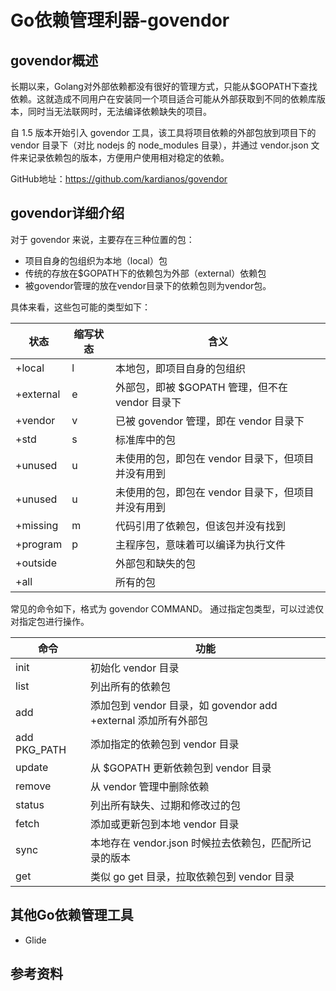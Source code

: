 # Go依赖管理利器-govendor
## govendor概述
长期以来，Golang对外部依赖都没有很好的管理方式，只能从$GOPATH下查找依赖。这就造成不同用户在安装同一个项目适合可能从外部获取到不同的依赖库版本，同时当无法联网时，无法编译依赖缺失的项目。

自 1.5 版本开始引入 govendor 工具，该工具将项目依赖的外部包放到项目下的 vendor 目录下（对比 nodejs 的 node_modules 目录），并通过 vendor.json 文件来记录依赖包的版本，方便用户使用相对稳定的依赖。

GitHub地址：https://github.com/kardianos/govendor
## govendor详细介绍
对于 govendor 来说，主要存在三种位置的包：
- 项目自身的包组织为本地（local）包
- 传统的存放在$GOPATH下的依赖包为外部（external）依赖包
- 被govendor管理的放在vendor目录下的依赖包则为vendor包。

具体来看，这些包可能的类型如下：

| 状态      | 缩写状态 | 含义                                               |
| --------- | -------- | -------------------------------------------------- |
| +local    | l        | 本地包，即项目自身的包组织                         |
| +external | e        | 外部包，即被 $GOPATH 管理，但不在 vendor 目录下    |
| +vendor   | v        | 已被 govendor 管理，即在 vendor 目录下             |
| +std      | s        | 标准库中的包                                       |
| +unused   | u        | 未使用的包，即包在 vendor 目录下，但项目并没有用到 |
| +unused   | u        | 未使用的包，即包在 vendor 目录下，但项目并没有用到 |
| +missing  | m        | 代码引用了依赖包，但该包并没有找到                 |
| +program  | p        | 主程序包，意味着可以编译为执行文件                 |
| +outside  |          | 外部包和缺失的包                                  |
| +all      |          | 所有的包                                          |


常见的命令如下，格式为 govendor COMMAND。
通过指定包类型，可以过滤仅对指定包进行操作。

| 命令      | 功能 |
| --------- | -------- |
| init			|初始化 vendor 目录                                             |
| list			|列出所有的依赖包                                               |
| add			|添加包到 vendor 目录，如 govendor add +external 添加所有外部包 |
| add PKG_PATH	|添加指定的依赖包到 vendor 目录                                 |
| update			|从 $GOPATH 更新依赖包到 vendor 目录                            |
| remove			|从 vendor 管理中删除依赖                                       |
| status			|列出所有缺失、过期和修改过的包                                 |
| fetch			|添加或更新包到本地 vendor 目录                                 |
| sync			|本地存在 vendor.json 时候拉去依赖包，匹配所记录的版本          |
| get			|类似 go get 目录，拉取依赖包到 vendor 目录                     |

## 其他Go依赖管理工具
- Glide
## 参考资料
